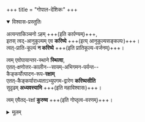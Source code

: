 +++
title = "गोपाल-देशिकः"
+++

<details open><summary>विश्वास-प्रस्तुतिः</summary>

अत्यन्ताकिञ्चनो ऽहम् +++(इति कार्पण्यम्)+++,  
इतस् त्वद्-आनुकूल्यम् एव **करिष्ये** +++(इत्य् आनुकूल्यसङ्कल्पः)+++।  
त्वत्-प्राति-कूल्यं **न करिष्ये** +++(इति प्रातिकूल्य-वर्जनम्)+++।  

त्वम् एवोपायान्तर-स्थाने **स्थित्वा**,  
एतत्-क्षणोत्तर-कालीन--सायम्-अभिगमन-पर्यन्त--  
कैङ्कर्योत्पादन-रूप-**रक्षाम्**  
एतत्-कैङ्कर्याराध्यताऽभ्युपगम-द्वारेण **करिष्यसीति**  
सुदृढम् **अध्यवस्यामि** +++(इति महाविश्वासः)+++।  

त्वम् एवैतद्-रक्षां **कुरुष्व** +++(इति गोप्तृत्व-वरणम्)+++।   
</details>

<details><summary>मूलम्</summary>

अत्यन्ताकिञ्चनोऽहमितस्त्वदानुकूल्यमेव करिष्ये, त्वत्प्रातिकूल्यं न करिष्ये, त्वमेवोपायान्तरस्थाने स्थित्वा, एतत्क्षणोत्तरकालीनसायमभिगमनपर्यन्तकैङ्कर्योत्पादनरूपरक्षां एतत्कैङ्कर्याराध्यताभ्युपगमद्वारेण करिष्यसीति सुदृढमध्यवस्यामि त्वमेवैतद्रक्षां कुरुष्व,</details>
